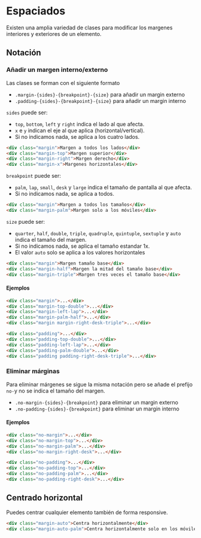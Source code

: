 # Espaciados

Existen una amplia variedad de clases para modificar los margenes interiores y exteriores de un elemento.

## Notación

### Añadir un margen interno/externo

Las clases se forman con el siguiente formato

* `.margin-{sides}-{breakpoint}-{size}` para añadir un margin externo
* `.padding-{sides}-{breakpoint}-{size}` para añadir un margin interno

`sides` puede ser:

* `top`, `bottom`, `left` y `right` indica el lado al que afecta.
* `x` e `y` indican el eje al que aplica (horizontal/vertical).
* Si no indicamos nada, se aplica a los cuatro lados.

```html
<div class="margin">Margen a todos los lados</div>
<div class="margin-top">Margen superior</div>
<div class="margin-right">Margen derecho</div>
<div class="margin-x">Margenes horizontales</div>
```

`breakpoint` puede ser:

* `palm`, `lap`, `small`, `desk` y `large` indica el tamaño de pantalla al que afecta.
* Si no indicamos nada, se aplica a todos.

```html
<div class="margin">Margen a todos los tamaños</div>
<div class="margin-palm">Margen solo a los móviles</div>
```

`size` puede ser:

* `quarter`, `half`, `double`, `triple`, `quadruple`, `quintuple`, `sextuple` y `auto` indica el tamaño del margen.
* Si no indicamos nada, se aplica el tamaño estandar 1x.
* El valor `auto` solo se aplica a los valores horizontales

```html
<div class="margin">Margen tamaño base</div>
<div class="margin-half">Margen la mitad del tamaño base</div>
<div class="margin-triple">Margen tres veces el tamaño base</div>
```

#### Ejemplos

```html
<div class="margin">...</div>
<div class="margin-top-double">...</div>
<div class="margin-left-lap">...</div>
<div class="margin-palm-half">...</div>
<div class="margin margin-right-desk-triple">...</div>
```

```html
<div class="padding">...</div>
<div class="padding-top-double">...</div>
<div class="padding-left-lap">...</div>
<div class="padding-palm-double">...</div>
<div class="padding padding-right-desk-triple">...</div>
```

### Eliminar márginas

Para eliminar márgenes se sigue la misma notación pero se añade el prefijo `no-`y no se indica el tamaño del margen.

* `.no-margin-{sides}-{breakpoint}` para eliminar un margin externo
* `.no-padding-{sides}-{breakpoint}` para eliminar un margin interno

#### Ejemplos

```html
<div class="no-margin">...</div>
<div class="no-margin-top">...</div>
<div class="no-margin-palm">...</div>
<div class="no-margin-right-desk">...</div>
```

```html
<div class="no-padding">...</div>
<div class="no-padding-top">...</div>
<div class="no-padding-palm">...</div>
<div class="no-padding-right-desk">...</div>
```

## Centrado horizontal

Puedes centrar cualquier elemento también de forma responsive.

```html
<div class="margin-auto">Centra horizontalmente</div>
<div class="margin-auto-palm">Centra horizontalmente solo en los móviles</div>
```

